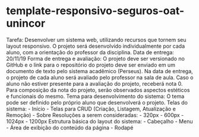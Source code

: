 # template-responsivo-seguros-oat-unincor
Tarefa: Desenvolver um sistema web, utilizando recursos que tornem seu layout responsivo. O projeto será desenvolvido individualmente por cada aluno, com a orientação do professor da disciplina. Data de entrega: 20/11/19 Forma de entrega e avaliação: O projeto deve ser versionado no GitHub e o link para o repositório do projeto deve ser enviado em um documento de texto pelo sistema acadêmico (Perseus). Na data de entrega, o projeto de cada aluno será avaliado pelo professor na sala de aula. Caso o aluno não estiver presente para a avaliação do projeto, receberá nota 0. Para composição da nota do projeto, serão observados aspectos estéticos e funcionais do mesmo. Tema para desenvolvimento do sistema: O tema pode ser definido pelo próprio aluno que desenvolverá o projeto. Telas do sistema: - Início - Telas para CRUD (Criação, Listagem, Atualização e Remoção) - Sobre Resoluções a serem consideradas: - 320px - 600px - 1024px - 1200px Estrutura básica do layout do sistema: - Cabeçalho - Menu - Área de exibição do conteúdo da página - Rodapé
